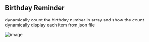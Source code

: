 ## Birthday Reminder

dynamically count the birthday number in array and show the count </br>
dynamically display each item from json file

![image](https://user-images.githubusercontent.com/62151662/194708019-7258094d-5089-4035-a770-b27c7f3388cd.png)

